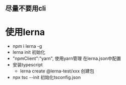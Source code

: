 
##  尽量不要用cli
 
 # 使用lerna
  - npm i lerna -g
  - lerna init 初始化
  -  "npmClient":"yarn",  使用yarn管理 在lerna.json中配置
  - 安装typescript
    - lerna create @lerna-test/xxx 创建包
  - npx tsc --init 初始化tsconfig.json